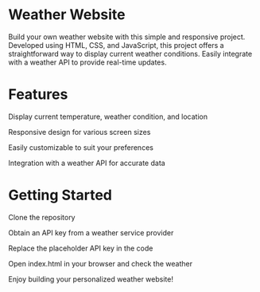 # Weather Website
Build your own weather website with this simple and responsive project. Developed using HTML, CSS, and JavaScript, this project offers a straightforward way to display current weather conditions. Easily integrate with a weather API to provide real-time updates.

# Features
Display current temperature, weather condition, and location

Responsive design for various screen sizes

Easily customizable to suit your preferences

Integration with a weather API for accurate data

# Getting Started
Clone the repository

Obtain an API key from a weather service provider

Replace the placeholder API key in the code

Open index.html in your browser and check the weather


Enjoy building your personalized weather website!
